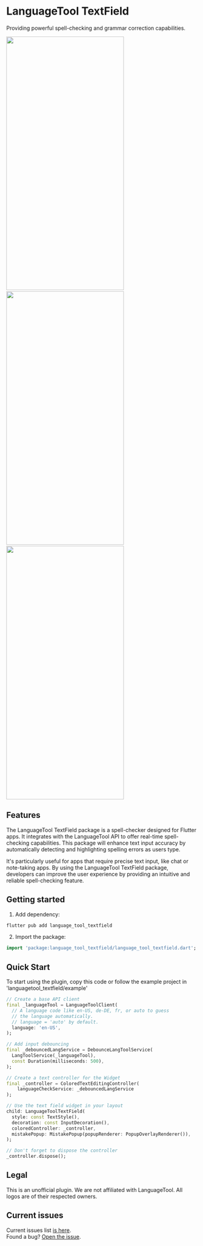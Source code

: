 <!--
This README describes the package. If you publish this package to pub.dev,
this README's contents appear on the landing page for your package.

For information about how to write a good package README, see the guide for
[writing package pages](https://dart.dev/guides/libraries/writing-package-pages).

For general information about developing packages, see the Dart guide for
[creating packages](https://dart.dev/guides/libraries/create-library-packages)
and the Flutter guide for
[developing packages and plugins](https://flutter.dev/developing-packages).
-->

# LanguageTool TextField

Providing powerful spell-checking and grammar correction capabilities.

<div>
<img src="https://raw.githubusercontent.com/solid-software/languagetool_textfield/master/doc/misspeling_langtool.png" width="310" height="667">
&nbsp
&nbsp
<img src="https://raw.githubusercontent.com/solid-software/languagetool_textfield/master/doc/typo_langtool.png" width="310" height="667">
&nbsp
&nbsp
<img src="https://raw.githubusercontent.com/solid-software/languagetool_textfield/master/doc/uncategorized_langtool.png" width="310" height="667">
</div>

## Features

The LanguageTool TextField package is a spell-checker designed for Flutter apps. It integrates with the LanguageTool API to offer real-time spell-checking capabilities. This package will enhance text input accuracy by automatically detecting and highlighting spelling errors as users type. 

It's particularly useful for apps that require precise text input, like chat or note-taking apps. By using the LanguageTool TextField package, developers can improve the user experience by providing an intuitive and reliable spell-checking feature.


## Getting started

1. Add dependency:

```dart
flutter pub add language_tool_textfield
```

2. Import the package:

```dart
import 'package:language_tool_textfield/language_tool_textfield.dart';
```


## Quick Start
To start using the plugin, copy this code or follow the example project in 'languagetool_textfield/example'

```dart
// Create a base API client
final _languageTool = LanguageToolClient(
  // A language code like en-US, de-DE, fr, or auto to guess
  // the language automatically.
  // language = 'auto' by default.
  language: 'en-US',
);

// Add input debouncing
final _debouncedLangService = DebounceLangToolService(
  LangToolService(_languageTool),
  const Duration(milliseconds: 500),
);

// Create a text controller for the Widget
final _controller = ColoredTextEditingController(
    languageCheckService: _debouncedLangService
);

// Use the text field widget in your layout
child: LanguageToolTextField(
  style: const TextStyle(),
  decoration: const InputDecoration(),
  coloredController: _controller,
  mistakePopup: MistakePopup(popupRenderer: PopupOverlayRenderer()),
);

// Don't forget to dispose the controller
_controller.dispose();
```

## Legal

This is an unofficial plugin. We are not affiliated with LanguageTool.
All logos are of their respected owners.

## Current issues

Current issues list [is here](https://github.com/solid-software/languagetool_textfield/issues).\
Found a bug? [Open the issue](https://github.com/solid-software/languagetool_textfield/issues/new).

